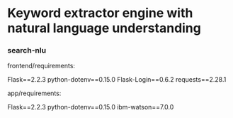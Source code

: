 # Keyword extractor engine with natural language understanding

### search-nlu

frontend/requirements:

Flask==2.2.3
python-dotenv==0.15.0
Flask-Login==0.6.2
requests==2.28.1


app/requirements:

Flask==2.2.3
python-dotenv==0.15.0
ibm-watson==7.0.0
